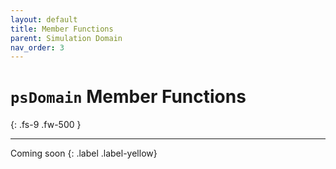 ```yaml
---
layout: default
title: Member Functions
parent: Simulation Domain
nav_order: 3
---
```


# `psDomain` Member Functions 
{: .fs-9 .fw-500 }

---


Coming soon
{: .label .label-yellow}